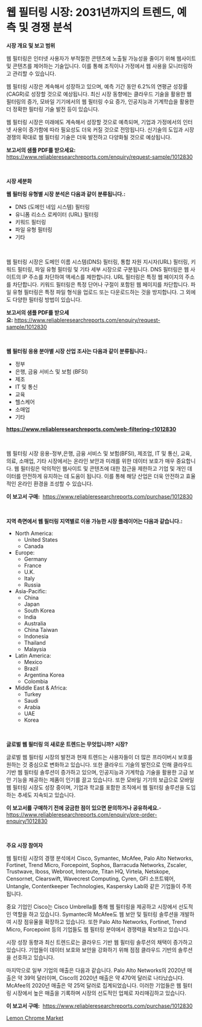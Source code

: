 <p><h1>웹 필터링 시장: 2031년까지의 트렌드, 예측 및 경쟁 분석</h1></p><p><strong>시장 개요 및 보고 범위</strong></p>
<p><p>웹 필터링은 인터넷 사용자가 부적절한 콘텐츠에 노출될 가능성을 줄이기 위해 웹사이트 및 콘텐츠를 제어하는 기술입니다. 이를 통해 조직이나 가정에서 웹 사용을 모니터링하고 관리할 수 있습니다. </p><p>웹 필터링 시장은 계속해서 성장하고 있으며, 예측 기간 동안 6.2%의 연평균 성장률(CAGR)로 성장할 것으로 예상됩니다. 최신 시장 동향에는 클라우드 기술을 활용한 웹 필터링의 증가, 모바일 기기에서의 웹 필터링 수요 증가, 인공지능과 기계학습을 활용한 더 정확한 필터링 기술 발전 등이 있습니다.</p><p>웹 필터링 시장은 미래에도 계속해서 성장할 것으로 예측되며, 기업과 가정에서의 인터넷 사용이 증가함에 따라 필요성도 더욱 커질 것으로 전망됩니다. 신기술의 도입과 시장 경쟁의 확대로 웹 필터링 기술은 더욱 발전하고 다양화될 것으로 예상됩니다.</p></p>
<p><strong>보고서의 샘플 PDF를 받으세요:</strong> <a href="https://www.reliableresearchreports.com/enquiry/request-sample/1012830">https://www.reliableresearchreports.com/enquiry/request-sample/1012830</a></p>
<p>&nbsp;</p>
<p><strong>시장 세분화</strong></p>
<p><strong>웹 필터링 유형별 시장 분석은 다음과 같이 분류됩니다.:</strong></p>
<p><ul><li>DNS (도메인 네임 시스템) 필터링</li><li>유니폼 리소스 로케이터 (URL) 필터링</li><li>키워드 필터링</li><li>파일 유형 필터링</li><li>기타</li></ul></p>
<p>&nbsp;</p>
<p><p>웹 필터링 시장은 도메인 이름 시스템(DNS) 필터링, 통합 자원 지시자(URL) 필터링, 키워드 필터링, 파일 유형 필터링 및 기타 세부 시장으로 구분됩니다. DNS 필터링은 웹 사이트의 IP 주소를 차단하여 액세스를 제한합니다. URL 필터링은 특정 웹 페이지의 주소를 차단합니다. 키워드 필터링은 특정 단어나 구절이 포함된 웹 페이지를 차단합니다. 파일 유형 필터링은 특정 파일 형식을 업로드 또는 다운로드하는 것을 방지합니다. 그 외에도 다양한 필터링 방법이 있습니다.</p></p>
<p><strong>보고서의 샘플 PDF를 받으세요:</strong>&nbsp;<a href="https://www.reliableresearchreports.com/enquiry/request-sample/1012830">https://www.reliableresearchreports.com/enquiry/request-sample/1012830</a></p>
<p>&nbsp;</p>
<p><strong> 웹 필터링 응용 분야별 시장 산업 조사는 다음과 같이 분류됩니다.:</strong></p>
<p><ul><li>정부</li><li>은행, 금융 서비스 및 보험 (BFSI)</li><li>제조</li><li>IT 및 통신</li><li>교육</li><li>헬스케어</li><li>소매업</li><li>기타</li></ul></p>
<p><strong><a href="https://www.reliableresearchreports.com/web-filtering-r1012830">https://www.reliableresearchreports.com/web-filtering-r1012830</a></strong></p>
<p>&nbsp;</p>
<p><p>웹 필터링 시장 응용-정부,은행, 금융 서비스 및 보험(BFSI), 제조업, IT 및 통신, 교육, 의료, 소매업, 기타 시장에서는 온라인 보안과 미래를 위한 데이터 보호가 매우 중요합니다. 웹 필터링은 악의적인 웹사이트 및 콘텐츠에 대한 접근을 제한하고 기업 및 개인 데이터를 안전하게 유지하는 데 도움이 됩니다. 이를 통해 해당 산업은 더욱 안전하고 효율적인 온라인 환경을 조성할 수 있습니다.</p></p>
<p><strong>이 보고서 구매:</strong>&nbsp; <a href="https://www.reliableresearchreports.com/purchase/1012830">https://www.reliableresearchreports.com/purchase/1012830</a></p>
<p>&nbsp;</p>
<p><strong>지역 측면에서 웹 필터링 지역별로 이용 가능한 시장 플레이어는 다음과 같습니다.:</strong></p>
<p><ul>
    <li>
        North America:
        <ul>
            <li>United States</li>
            <li>Canada</li>
        </ul>
    </li>
    <li>
        Europe:
        <ul>
            <li>Germany</li>
            <li>France</li>
            <li>U.K.</li>
            <li>Italy</li>
            <li>Russia</li>
        </ul>
    </li>
    <li>
        Asia-Pacific:
        <ul>
            <li>China</li>
            <li>Japan</li>
            <li>South Korea</li>
            <li>India</li>
            <li>Australia</li>
            <li>China Taiwan</li>
            <li>Indonesia</li>
            <li>Thailand</li>
            <li>Malaysia</li>
        </ul>
    </li>
    <li>
        Latin America:
        <ul>
            <li>Mexico</li>
            <li>Brazil</li>
            <li>Argentina Korea</li>
            <li>Colombia</li>
        </ul>
    </li>
    <li>
        Middle East & Africa:
        <ul>
            <li>Turkey</li>
            <li>Saudi</li>
            <li>Arabia</li>
            <li>UAE</li>
            <li>Korea</li>
        </ul>
    </li>
    </ul></p>
<p>&nbsp;</p>
<p><strong>글로벌 웹 필터링 의 새로운 트렌드는 무엇입니까? 시장?</strong></p>
<p><p>글로벌 웹 필터링 시장의 발전과 현재 트렌드는 사용자들이 더 많은 프라이버시 보호를 원하는 것 중심으로 변화하고 있습니다. 또한 클라우드 기술의 발전으로 인해 클라우드 기반 웹 필터링 솔루션이 증가하고 있으며, 인공지능과 기계학습 기술을 활용한 고급 보안 기능을 제공하는 제품이 인기를 끌고 있습니다. 또한 모바일 기기의 보급으로 모바일 웹 필터링 시장도 성장 중이며, 기업과 학교를 포함한 조직에서 웹 필터링 솔루션을 도입하는 추세도 지속되고 있습니다.</p></p>
<p><strong>이 보고서를 구매하기 전에 궁금한 점이 있으면 문의하거나 공유하세요.</strong>- <a href="https://www.reliableresearchreports.com/enquiry/pre-order-enquiry/1012830">https://www.reliableresearchreports.com/enquiry/pre-order-enquiry/1012830</a></p>
<p>&nbsp;</p>
<p><strong>주요 시장 참여자</strong></p>
<p><p>웹 필터링 시장의 경쟁 분석에서 Cisco, Symantec, McAfee, Palo Alto Networks, Fortinet, Trend Micro, Forcepoint, Sophos, Barracuda Networks, Zscaler, Trustwave, Iboss, Webroot, Interoute, Titan HQ, Virtela, Netskope, Censornet, Clearswift, Wavecrest Computing, Cyren, GFI 소프트웨어, Untangle, Contentkeeper Technologies, Kaspersky Lab와 같은 기업들이 주목됩니다. </p><p>중요 기업인 Cisco는 Cisco Umbrella를 통해 웹 필터링을 제공하고 시장에서 선도적인 역할을 하고 있습니다. Symantec와 McAfee도 웹 보안 및 필터링 솔루션을 개발하여 시장 점유율을 확장하고 있습니다. 또한 Palo Alto Networks, Fortinet, Trend Micro, Forcepoint 등의 기업들도 웹 필터링 분야에서 경쟁력을 확보하고 있습니다. </p><p>시장 성장 동향과 최신 트렌드로는 클라우드 기반 웹 필터링 솔루션의 채택이 증가하고 있습니다. 기업들이 데이터 보호와 보안을 강화하기 위해 점점 클라우드 기반의 솔루션을 선호하고 있습니다. </p><p>마지막으로 일부 기업의 매출은 다음과 같습니다. Palo Alto Networks의 2020년 매출은 약 39억 달러이며, Cisco의 2020년 매출은 약 470억 달러로 나타났습니다. McAfee의 2020년 매출은 약 25억 달러로 집계되었습니다. 이러한 기업들은 웹 필터링 시장에서 높은 매출을 기록하며 시장의 선도적인 업체로 자리매김하고 있습니다.</p></p>
<p><strong>이 보고서 구매:</strong>&nbsp;&nbsp;<a href="https://www.reliableresearchreports.com/purchase/1012830">https://www.reliableresearchreports.com/purchase/1012830</a></p>
<p><p><a href="https://fearless-okapi-6c8.notion.site/Lemon-Chrome-Market-Size-Share-Trends-Analysis-Report-By-Material-By-Type-By-End-user-By-Regio-c844154206a546e39312e21a952d8113">Lemon Chrome Market</a></p></p>